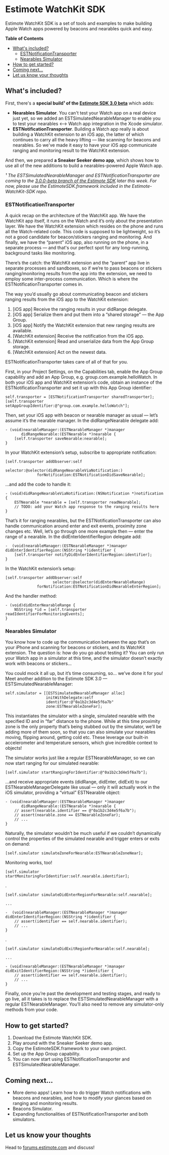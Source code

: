 # Estimote WatchKit SDK

Estimote WatchKit SDK is a set of tools and examples to make building Apple Watch apps powered by beacons and nearables quick and easy.

**Table of Contents**

- [What's included?](#whats-included)
	- [ESTNotificationTransporter](#estnotificationtransporter)
	- [Nearables Simulator](#nearables-simulator)
- [How to get started?](#how-to-get-started)
- [Coming next...](#coming-next)
- [Let us know your thoughts](#let-us-know-your-thoughts)

## What's included?

First, there's a **special build¹ of the [Estimote SDK 3.0 beta](https://github.com/Estimote/iOS-SDK/tree/3.0.0-beta)** which adds:
 - **Nearables Simulator**. You can't test your Watch app on a real device just yet, so we added an ESTSimulatedNearableManager to enable you to test your nearables ⟷ Watch app integration in the Xcode simulator.
 - **ESTNotificationTransporter**. Building a Watch app really is about building a WatchKit extension to an iOS app, the latter of which continues to carry all the heavy lifting — like scanning for beacons and nearables. So we've made it easy to have your iOS app communicate ranging and monitoring result to the WatchKit extension.

And then, we prepared **a Sneaker Seeker demo app**, which shows how to use all of the new additions to build a nearables-powered Apple Watch app.

*¹ The ESTSimulatedNearableManager and ESTNotificationTransporter are coming to the [3.0.0-beta branch of the Estimote SDK](https://github.com/Estimote/iOS-SDK/tree/3.0.0-beta) later this week. For now, please use the EstimoteSDK.framework included in the Estimote-WatchKit-SDK repo.*

### ESTNotificationTransporter

A quick recap on the architecture of the WatchKit app. We have the WatchKit app itself, it runs on the Watch and it’s only about the presentation layer. We have the WatchKit extension which resides on the phone and runs all the Watch-related code. This code is supposed to be lightweight, so it’s not a good candidate for beacon/stickers ranging and monitoring. And finally, we have the “parent” iOS app, also running on the phone, in a separate process — and that's our perfect spot for any long-running, background tasks like monitoring.

There’s the catch: the WatchKit extension and the “parent” app live in separate processes and sandboxes, so if we’re to pass beacons or stickers ranging/monitoring results from the app into the extension, we need to employ some inter-process communication. Which is where the ESTNotificationTransporter comes in.

The way you’d usually go about communicating beacon and stickers ranging results from the iOS app to the WatchKit extension:

 1. [iOS app] Receive the ranging results in your didRange delegate.
 2. [iOS app] Serialize them and put them into a “shared storage” — the App Group.
 3. [iOS app] Notify the WatchKit extension that new ranging results are available.
 4. [WatchKit extension] Receive the notification from the iOS app.
 5. [WatchKit extension] Read and unserialize data from the App Group storage.
 6. [WatchKit extension] Act on the newest data.

ESTNotificationTransporter takes care of all of that for you.

First, in your Project Settings, on the Capabilities tab, enable the App Group capability and add an App Group, e.g. group.com.example.helloWatch. In both your iOS app and WatchKit extension’s code, obtain an instance of the ESTNotificationTransporter and set it up with this App Group identifier:

    self.transporter = [ESTNotificationTransporter sharedTransporter];
    [self.transporter setAppGroupIdentifier:@"group.com.example.helloWatch"];

Then, set your iOS app with beacon or nearable manager as usual — let’s assume it’s the nearable manager. In the didRangeNearable delegate add:

    - (void)nearableManager:(ESTNearableManager *)manager 
           didRangeNearable:(ESTNearable *)nearable {
        [self.transporter saveNearable:nearable];
    }

In your WatchKit extension’s setup, subscribe to appropriate notification:

    [self.transporter addObserver:self
                         selector:@selector(didRangeNearableViaNotification:)
                  forNotification:ESTNotificationDidSaveNearable];

...and add the code to handle it:

    - (void)didRangeNearableViaNotification:(NSNotification *)notification {
        ESTNearable *nearable = [self.transporter readNearable];
        // TODO: add your Watch app response to the ranging results here
    }

That’s it for ranging nearables, but the ESTNotificationTransporter can also handle communication around enter and exit events, proximity zone changes etc. Well, let’s go through one more example then — enter the range of a nearable. In the didEnterIdentifierRegion delegate add:

    -  (void)nearableManager:(ESTNearableManager *)manager 
    didEnterIdentifierRegion:(NSString *)identifier {
        [self.transporter notifyDidEnterIdentifierRegion:identifier];
    }

In the WatchKit extension’s setup:

    [self.transporter addObserver:self
                         selector:@selector(didEnterNearableRange)
                  forNotification:ESTNotificationDidNearableEnterRegion];

And the handler method:

    - (void)didEnterNearableRange {
        NSString *id = [self.transporter readIdentifierForMonitoringEvents];
    }

### Nearables Simulator

You know how to code up the communication between the app that’s on your iPhone and scanning for beacons or stickers, and its WatchKit extension. The question is: how do you go about testing it? You can only run your Watch app in a simulator at this time, and the simulator doesn’t exactly work with beacons or stickers…

You could mock it all up, but it’s time consuming, so… we’ve done it for you! Meet another addition to the Estimote SDK 3.0 — ESTSimulatedNearableManager:

    self.simulator = [[ESTSimulatedNearableManager alloc]
                      initWithDelegate:self
                      identifier:@"0a1b2c3d4e5f6a7b"
                      zone:ESTNearableZoneFar];

This instantiates the simulator with a single, simulated nearable with the specified ID and in “far” distance to the phone. While at this time proximity zone is the only property that’s being stubbed out by the simulator, we’ll be adding more of them soon, so that you can also simulate your nearables moving, flipping around, getting cold etc. These leverage our built-in accelerometer and temperature sensors, which give incredible context to objects! 

The simulator works just like a regular ESTNearableManager, so we can now start ranging for our simulated nearable:

    [self.simulator startRangingForIdentifier:@"0a1b2c3d4e5f6a7b"];

...and receive appropriate events (didRange, didEnter, didExit) to our ESTNearableManagerDelegate like usual — only it will actually work in the iOS simulator, providing a “virtual” ESTNearable object:

    - (void)nearableManager:(ESTNearableManager *)manager
           didRangeNearable:(ESTNearable *)nearable {
        // assert(nearable.identifier == @"0a1b2c3d4e5f6a7b");
        // assert(nearable.zone == ESTNearableZoneFar);
        // ...
    }

Naturally, the simulator wouldn’t be much useful if we couldn’t dynamically control the properties of the simulated nearable and trigger enters or exits on demand:

    [self.simulator simulateZoneForNearable:ESTNearableZoneNear];

Monitoring works, too!

    [self.simulator startMonitoringForIdentifier:self.nearable.identifier];

.

    [self.simulator simulateDidEnterRegionForNearable:self.nearable];

    ...

    -  (void)nearableManager:(ESTNearableManager *)manager
    didEnterIdentifierRegion:(NSString *)identifier {
        // assert(identifier == self.nearable.identifier);
        // ...
    }

.

    [self.simulator simulateDidExitRegionForNearable:self.nearable];

    ...

    - (void)nearableManager:(ESTNearableManager *)manager   
    didExitIdentifierRegion:(NSString *)identifier {
        // assert(identifier == self.nearable.identifier);
        // ...
    }

Finally, once you’re past the development and testing stages, and ready to go live, all it takes is to replace the ESTSimulatedNearableManager with a regular ESTNearableManager. You’ll also need to remove any simulator-only methods from your code.

## How to get started?

 1. Download the Estimote WatchKit SDK.
 2. Play around with the Sneaker Seeker demo app.
 3. Copy the EstimoteSDK.framework to your own project.
 4. Set up the App Group capability.
 5. You can now start using ESTNotificationTransporter and ESTSimulatedNearableManager.

## Coming next...

 - More demo apps! Learn how to do trigger Watch notifications with beacons and nearables, and how to modify your glances based on ranging and monitoring results.
 - Beacons Simulator.
 - Expanding functionalities of ESTNotificationTransporter and both simulators.

## Let us know your thoughts

Head to [forums.estimote.com](https://forums.estimote.com) and discuss!
